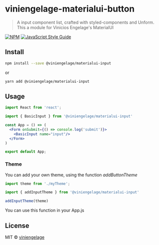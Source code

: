 # viniengelage-materialui-button

> A input component list, crafted with styled-components and Unform. This a module for Vinicios Engelage's MaterialUI

[![NPM](https://img.shields.io/npm/v/viniengelage-materialui-button.svg)](https://www.npmjs.com/package/viniengelage-materialui-button) [![JavaScript Style Guide](https://img.shields.io/badge/code_style-standard-brightgreen.svg)](https://standardjs.com)

## Install

```bash
npm install --save @viniengelage/materialui-input
```

or

```bash
yarn add @viniengelage/materialui-input
```

## Usage

```jsx
import React from 'react';

import { BasicInput } from '@viniengelage/materialui-input'

const App = () => (
  <Form onSubmit={() => console.log('submit')}>
    <BasicInput name="input"/>
  </Form>
)

export default App;

```



### Theme

You can add your own theme, using the function *addButtonTheme*

```jsx
import theme from './myTheme';

import { addInputTheme } from '@viniengelage/materialui-input'

addInputTheme(theme)

```

You can use this function in your App.js

## License

MIT © [viniengelage](https://github.com/viniengelage)
